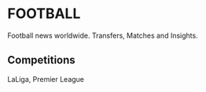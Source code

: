 # FOOTBALL
Football news worldwide.
Transfers, Matches and Insights.

## Competitions
LaLiga, Premier League